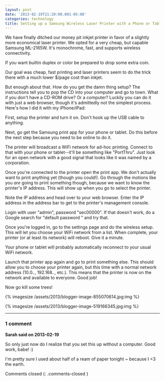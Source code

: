 ```yaml
---
layout: post
date: '2013-02-19T21:20:00.001-05:00'
categories: technology
title: Setting up a Samsung Wireless Laser Printer with a Phone or Tablet (i.e. Without a Computer)
---
```


We have finally ditched our money pit inkjet printer in favor of a slightly more economical laser printer. We opted for a very cheap, but capable Samsung ML-2165W. It's monochrome, fast, and supports wireless connectivity. 

If you want builtin duplex or color be prepared to drop some extra coin.

Our goal was cheap, fast printing and laser printers seem to do the trick there with a much lower $/page cost than inkjet.

But enough about that. How do you get the damn thing setup? The instructions tell you to pop the CD into your computer and go to town. What if you don't have a CD-ROM drive? Or a computer? Luckily you can do it with just a web browser, though it's admittedly not the simplest process. Here's how I did it with my iPhone/iPad:

First, setup the printer and turn it on. Don't hook up the USB cable to anything.

Next, go get the Samsung print app for your phone or tablet. Do this before the next step because you need to be online to do it.

The printer will broadcast a WiFi network for ad-hoc printing. Connect to that with your phone or tablet--it'll be something like "PortThru". Just look for an open network with a good signal that looks like it was named by a corporation.

Once you're connected to the printer open the print app. We don't actually want to print anything yet (though you could!). Go through the motions like you *are* going to print something though, because we want to know the printer's IP address. This will show up when you go to select the printer.

Note the IP address and head over to your web browser. Enter the IP address in the address bar to get to the printer's management console.

Login with user "admin", password "sec00000". If that doesn't work, do a Google search for "default password <your printer model>" and try that.

Once you're logged in, go to the settings page and do the wireless setup. This will let you choose your WiFi network from a list. When complete, your printer (or at least its network) will reboot. Give it a minute.

Your phone or tablet will probably automatically reconnect to your usual WiFi network.

Launch that printer app again and go to print something else. This should allow you to choose your printer again, but this time with a normal network address (10.0.*.*, 192.168.*.*, etc.). This means that the printer is now on the network and available to everyone. Good job!

Now go kill some trees! 

{% imagesize /assets/2013/blogger-image-855070614.jpg:img %}

{% imagesize /assets/2013/blogger-image-519166345.jpg:img %}

---

### 1 comment

**Sarah said on 2013-02-19**

So only just now do I realize that you set this up without a computer.  Good work, babe! :)

I'm pretty sure I used about half of a ream of paper tonight ~ because I <3 the earth.

Comments closed
{: .comments-closed }